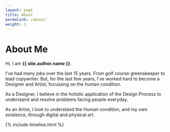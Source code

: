 ```yaml
---
layout: page
title: About
permalink: /about/
weight: 3
---
```


# **About Me**

Hi, I am **{{ site.author.name }}**.<br>

I've had many jobs over the last 15 years. From golf course greenskeeper to lead copywriter. But, for the last few years, I've worked hard to become a Designer and Artist, focussing on the human condition.

As a Designer, I believe in the holistic application of the Design Process to understand and resolve problems facing people everyday.

As an Artist, I look to understand the Human condition, and my own existence, through digital and physical art.

<!-- <div class="row">
{% include skills.html title="Programming Skills" source=site.data.programming-skills %}
{% include skills.html title="Other Skills" source=site.data.other-skills %}
</div> -->

<div class="row">
{% include timeline.html %}
</div>